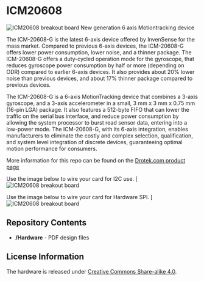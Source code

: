 # ICM20608
![ICM20608 breakout board](http://www.drotek.com/shop/2696-thickbox_square_zen/imu-6dof-icm20608-invensense-pcb.jpg)
New generation 6 axis Motiontracking device 

The ICM-20608-G is the latest 6-axis device offered by InvenSense for the mass market. Compared to previous 6-axis devices, the ICM-20608-G offers lower power consumption, lower noise, and a thinner package. The ICM-20608-G offers a duty-cycled operation mode for the gyroscope, that reduces gyroscope power consumption by half or more (depending on ODR) compared to earlier 6-axis devices. It also provides about 20% lower noise than previous devices, and about 17% thinner package compared to previous devices.

The ICM-20608-G is a 6-axis MotionTracking device that combines a 3-axis gyroscope, and a 3-axis accelerometer in a small, 3 mm x 3 mm x 0.75 mm (16-pin LGA) package. It also features a 512-byte FIFO that can lower the traffic on the serial bus interface, and reduce power consumption by allowing the system processor to burst read sensor data, entering into a low-power mode. The ICM-20608-G, with its 6-axis integration, enables manufacturers to eliminate the costly and complex selection, qualification, and system level integration of discrete devices, guaranteeing optimal motion performance for consumers.

More information for this repo can be found on the [Drotek.com product page](http://http://www.drotek.com/shop/en/home/779-imu-6dof-icm20608-invensense-pcb.html)

Use the image below to wire your card for I2C use. 
[![ICM20608 breakout board](http://drotek.com/ftp/photo/drotek%20icm20608%20I2C.jpg)

Use the image below to wire your card for Hardware SPI. 
[![ICM20608 breakout board](http://drotek.com/ftp/photo/drotek%20icm20608%20SPI.jpg)

Repository Contents
-------------------
* **/Hardware** - PDF design files

License Information
-------------------
The hardware is released under [Creative Commons Share-alike 4.0](http://creativecommons.org/licenses/by-sa/4.0/).  